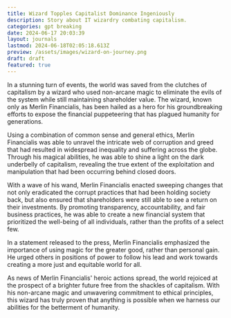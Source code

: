 ```yaml
---
title: Wizard Topples Capitalist Dominance Ingeniously
description: Story about IT wizardry combating capitalism.
categories: gpt breaking
date: 2024-06-17 20:03:39
layout: journals
lastmod: 2024-06-18T02:05:18.613Z
preview: /assets/images/wizard-on-journey.png
draft: draft
featured: true
---
```

In a stunning turn of events, the world was saved from the clutches of capitalism by a wizard who used non-arcane magic to eliminate the evils of the system while still maintaining shareholder value. The wizard, known only as Merlin Financialis, has been hailed as a hero for his groundbreaking efforts to expose the financial puppeteering that has plagued humanity for generations.

Using a combination of common sense and general ethics, Merlin Financialis was able to unravel the intricate web of corruption and greed that had resulted in widespread inequality and suffering across the globe. Through his magical abilities, he was able to shine a light on the dark underbelly of capitalism, revealing the true extent of the exploitation and manipulation that had been occurring behind closed doors.

With a wave of his wand, Merlin Financialis enacted sweeping changes that not only eradicated the corrupt practices that had been holding society back, but also ensured that shareholders were still able to see a return on their investments. By promoting transparency, accountability, and fair business practices, he was able to create a new financial system that prioritized the well-being of all individuals, rather than the profits of a select few.

In a statement released to the press, Merlin Financialis emphasized the importance of using magic for the greater good, rather than personal gain. He urged others in positions of power to follow his lead and work towards creating a more just and equitable world for all.

As news of Merlin Financialis' heroic actions spread, the world rejoiced at the prospect of a brighter future free from the shackles of capitalism. With his non-arcane magic and unwavering commitment to ethical principles, this wizard has truly proven that anything is possible when we harness our abilities for the betterment of humanity.
